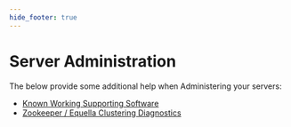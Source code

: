 ```yaml
---
hide_footer: true
---
```


# Server Administration

The below provide some additional help when Administering your servers:

- [Known Working Supporting Software](KnownWorkingSupportingSoftware.md)
- [Zookeeper / Equella Clustering Diagnostics](ZookeeperClusterDiagnostics.md)
